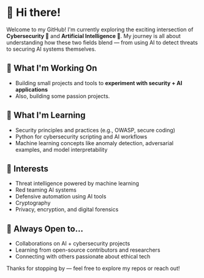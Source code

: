 
# 👋 Hi there!

Welcome to my GitHub! I'm currently exploring the exciting intersection of **Cybersecurity 🔐** and **Artificial Intelligence 🤖**. My journey is all about understanding how these two fields blend — from using AI to detect threats to securing AI systems themselves.

## 🚀 What I'm Working On
- Building small projects and tools to **experiment with security + AI applications**
- Also, building some passion projects.

## 🧠 What I'm Learning
- Security principles and practices (e.g., OWASP, secure coding)
- Python for cybersecurity scripting and AI workflows
- Machine learning concepts like anomaly detection, adversarial examples, and model interpretability

## 📌 Interests
- Threat intelligence powered by machine learning
- Red teaming AI systems
- Defensive automation using AI tools
- Cryptography
- Privacy, encryption, and digital forensics

## 🌱 Always Open to...
- Collaborations on AI + cybersecurity projects
- Learning from open-source contributors and researchers
- Connecting with others passionate about ethical tech


Thanks for stopping by — feel free to explore my repos or reach out!
